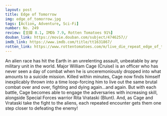 ```yaml
---
layout: post 
title: Edge of Tomorrow
img: edge_of_tomorrow.jpg
tags: [Action, Adventure, Sci-Fi]
number: No. 249
review: [豆瓣 8.1, IMDb 7.9, Rotten Tomatoes 91%]
douban_link: https://movie.douban.com/subject/4746257//
imdb_link: https://www.imdb.com/title/tt1631867/
rotten_link: https://www.rottentomatoes.com/m/live_die_repeat_edge_of_tomorrow
---
```


An alien race has hit the Earth in an unrelenting assault, unbeatable by any military unit in the world. Major William Cage (Cruise) is an officer who has never seen a day of combat when he is unceremoniously dropped into what amounts to a suicide mission. Killed within minutes, Cage now finds himself inexplicably thrown into a time loop-forcing him to live out the same brutal combat over and over, fighting and dying again...and again. But with each battle, Cage becomes able to engage the adversaries with increasing skill, alongside Special Forces warrior Rita Vrataski (Blunt). And, as Cage and Vrataski take the fight to the aliens, each repeated encounter gets them one step closer to defeating the enemy!